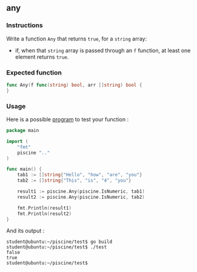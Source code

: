 ## any

### Instructions

Write a function `Any` that returns `true`, for a `string` array:

- if, when that `string` array is passed through an `f` function, at least one element returns `true`.

### Expected function

```go
func Any(f func(string) bool, arr []string) bool {
}
```

### Usage

Here is a possible [program](TODO-LINK) to test your function :

```go
package main

import (
	"fmt"
	piscine ".."
)

func main() {
	tab1 := []string{"Hello", "how", "are", "you"}
	tab2 := []string{"This", "is", "4", "you"}

	result1 := piscine.Any(piscine.IsNumeric, tab1)
	result2 := piscine.Any(piscine.IsNumeric, tab2)

	fmt.Println(result1)
	fmt.Println(result2)
}
```

And its output :

```console
student@ubuntu:~/piscine/test$ go build
student@ubuntu:~/piscine/test$ ./test
false
true
student@ubuntu:~/piscine/test$
```
